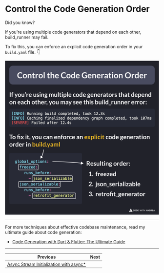# Control the Code Generation Order

Did you know?

If you're using multiple code generators that depend on each other, build_runner may fail.

To fix this, you can enforce an explicit code generation order in your `build.yaml` file. 👇

![](193.png)

<!--

If you're using multiple code generators that depend on each other, build_runner may fail.

To fix this, you can enforce an explicit code generation order in your build.yaml file. 👇

global_options:
  freezed:
    runs_before:
      - json_serializable
  json_serializable:
    runs_before:
      - retrofit_generator

As a result, the generators will run in this order:

1. freezed
2. json_serializable
3. retrofit_generator

-->

---

For more techniques about effective codebase maintenance, read my ultimate guide about code generation:

- [Code Generation with Dart & Flutter: The Ultimate Guide](https://codewithandrea.com/articles/dart-flutter-code-generation/)

---

| Previous | Next |
| -------- | ---- |
| [Async Stream Initialization with async*](../0192-async-stream-initialization/index.md) |  |

<!-- TWITTER|https://x.com/biz84/status/1843232583980839286 -->
<!-- LINKEDIN|https://www.linkedin.com/posts/andreabizzotto_did-you-know-if-youre-using-multiple-code-activity-7248998462887780352-nNmg -->

